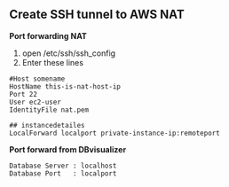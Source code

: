 ## Create SSH tunnel to AWS NAT

**Port forwarding NAT**

1. open /etc/ssh/ssh_config
22. Enter these lines
```
#Host somename
HostName this-is-nat-host-ip
Port 22
User ec2-user
IdentityFile nat.pem

## instancedetailes
LocalForward localport private-instance-ip:remoteport
```

**Port forward from DBvisualizer**

```
Database Server : localhost
Database Port   : localport
```
